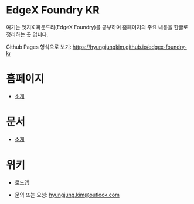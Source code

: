 # EdgeX Foundry KR

여기는 엣지X 파운드리(EdgeX Foundry)를 공부하며 홈페이지의 주요 내용을 한글로 정리하는 곳 입니다.

Github Pages 형식으로 보기: https://hyungjungkim.github.io/edgex-foundry-kr

# 홈페이지
* [소개](docs/home/about.md)

# 문서
* [소개](docs/docs/intro.md)

# 위키
* [로드맵](docs/wiki/roadmap.md)


* 문의 또는 요청: hyungjung.kim@outlook.com
